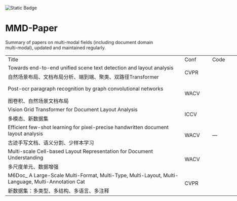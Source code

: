 ![Static Badge](https://img.shields.io/badge/build-paper-brightgreen)

# MMD-Paper
Summary of papers on multi-modal fields (including document domain multi-modal), updated and maintained regularly.


<table width="2959" border="0" cellpadding="0" cellspacing="0" style="width:1775.40pt;border-collapse:collapse;table-layout:fixed;">
   <colgroup><col width="870" style="mso-width-source:userset;mso-width-alt:25452;">
   <col width="104" style="mso-width-source:userset;mso-width-alt:3042;">
   <col width="102.00" style="mso-width-source:userset;mso-width-alt:2984;">
   <col width="94" style="mso-width-source:userset;mso-width-alt:2750;">
   <col width="93.00" style="mso-width-source:userset;mso-width-alt:2720;">
   <col width="96" style="mso-width-source:userset;mso-width-alt:2808;">
   <col width="80" span="20" style="width:48.00pt;">
   </colgroup><tbody><tr height="24" style="height:14.40pt;">
    <td class="xl65" height="24" width="870" style="height:14.40pt;width:522.00pt;" x:str="">Title</td>
    <td class="xl66" width="104" style="width:62.40pt;" x:str="">Conf</td>
    <td class="xl66" width="102.00" style="width:61.20pt;" x:str="">Code</td>
    <td class="xl66" width="94" style="width:56.40pt;" x:str="">Layer</td>
    <td class="xl66" width="93.00" style="width:55.80pt;" x:str="">Recom</td>
    <td class="xl66" width="96" style="width:57.60pt;" x:str="">URL</td>
    <td width="80" style="width:48.00pt;"></td>
    <td width="80" style="width:48.00pt;"></td>
    <td width="80" style="width:48.00pt;"></td>
    <td width="80" style="width:48.00pt;"></td>
    <td width="80" style="width:48.00pt;"></td>
    <td width="80" style="width:48.00pt;"></td>
    <td width="80" style="width:48.00pt;"></td>
    <td width="80" style="width:48.00pt;"></td>
    <td width="80" style="width:48.00pt;"></td>
    <td width="80" style="width:48.00pt;"></td>
    <td width="80" style="width:48.00pt;"></td>
    <td width="80" style="width:48.00pt;"></td>
    <td width="80" style="width:48.00pt;"></td>
    <td width="80" style="width:48.00pt;"></td>
    <td width="80" style="width:48.00pt;"></td>
    <td width="80" style="width:48.00pt;"></td>
    <td width="80" style="width:48.00pt;"></td>
    <td width="80" style="width:48.00pt;"></td>
    <td width="80" style="width:48.00pt;"></td>
    <td width="80" style="width:48.00pt;"></td>
   </tr>
   <tr height="24" style="height:14.40pt;">
    <td class="xl67" height="24" style="height:14.40pt;" x:str="">Towards end-to-end unified scene text detection and layout analysis</td>
    <td class="xl68" rowspan="2" style="border-right:none;border-bottom:none;" x:str="">CVPR</td>
    <td class="xl68" rowspan="2" style="border-right:none;border-bottom:none;"></td>
    <td class="xl68" rowspan="2" style="border-right:none;border-bottom:none;" x:num="">2022</td>
    <td class="xl68" rowspan="2" style="border-right:none;border-bottom:none;" x:num="">4</td>
    <td class="xl67" colspan="6" style="mso-ignore:colspan;" x:str="">https://github.com/google-research-datasets/hiertext</td>
    <td colspan="15" style="mso-ignore:colspan;"></td>
   </tr>
   <tr height="24" style="height:14.40pt;">
    <td class="xl67" height="24" style="height:14.40pt;" x:str="">自然场景布局、文档布局分析、端到端、聚类、双路径Transformer</td>
    <td class="xl67" colspan="6" style="mso-ignore:colspan;" x:str="">https://github.com/google-research-datasets/hiertext</td>
    <td colspan="15" style="mso-ignore:colspan;"></td>
   </tr>
   <tr height="24" style="height:14.40pt;">
    <td class="xl67" height="24" style="height:14.40pt;" x:str="">Post-ocr paragraph recognition by graph convolutional networks</td>
    <td class="xl68" rowspan="2" style="border-right:none;border-bottom:none;" x:str="">WACV</td>
    <td class="xl68" rowspan="2" style="border-right:none;border-bottom:none;"></td>
    <td class="xl68" rowspan="2" style="border-right:none;border-bottom:none;" x:num="">2022</td>
    <td class="xl68" rowspan="2" style="border-right:none;border-bottom:none;" x:num="">4</td>
    <td class="xl67" colspan="16" style="mso-ignore:colspan;" x:str="">https://openaccess.thecvf.com/content/WACV2022/html/Wang_Post-OCR_Paragraph_Recognition_by_Graph_Convolutional_Networks_WACV_2022_paper.html</td>
    <td colspan="5" style="mso-ignore:colspan;"></td>
   </tr>
   <tr height="24" style="height:14.40pt;">
    <td class="xl67" height="24" style="height:14.40pt;" x:str="">图卷积、自然场景文档布局</td>
    <td class="xl67"></td>
    <td colspan="20" style="mso-ignore:colspan;"></td>
   </tr>
   <tr height="24" style="height:14.40pt;">
    <td class="xl67" height="24" style="height:14.40pt;" x:str="">Vision Grid Transformer for Document Layout Analysis</td>
    <td class="xl68" rowspan="2" style="border-right:none;border-bottom:none;" x:str="">ICCV</td>
    <td class="xl68" rowspan="2" style="border-right:none;border-bottom:none;"></td>
    <td class="xl68" rowspan="2" style="border-right:none;border-bottom:none;" x:num="">2023</td>
    <td class="xl68" rowspan="2" style="border-right:none;border-bottom:none;"></td>
    <td class="xl67" colspan="15" style="mso-ignore:colspan;" x:str="">https://openaccess.thecvf.com/content/ICCV2023/html/Da_Vision_Grid_Transformer_for_Document_Layout_Analysis_ICCV_2023_paper.html</td>
    <td colspan="6" style="mso-ignore:colspan;"></td>
   </tr>
   <tr height="24" style="height:14.40pt;">
    <td class="xl67" height="24" style="height:14.40pt;" x:str="">多模态、新数据集</td>
    <td class="xl67" colspan="7" style="mso-ignore:colspan;" x:str="">https://github.com/AlibabaResearch/AdvancedLiterateMachinery</td>
    <td colspan="14" style="mso-ignore:colspan;"></td>
   </tr>
   <tr height="24" style="height:14.40pt;">
    <td class="xl67" height="24" style="height:14.40pt;" x:str="">Efficient few-shot learning for pixel-precise handwritten document layout analysis</td>
    <td class="xl68" rowspan="2" style="border-right:none;border-bottom:none;" x:str="">WACV</td>
    <td class="xl69" rowspan="2" style="border-right:none;border-bottom:none;" x:str="">—</td>
    <td class="xl68" rowspan="2" style="border-right:none;border-bottom:none;" x:num="">2023</td>
    <td class="xl68" rowspan="2" style="border-right:none;border-bottom:none;"></td>
    <td class="xl67" colspan="19" style="mso-ignore:colspan;" x:str="">https://openaccess.thecvf.com/content/WACV2023/html/De_Nardin_Efficient_Few-Shot_Learning_for_Pixel-Precise_Handwritten_Document_Layout_Analysis_WACV_2023_paper.html</td>
    <td colspan="2" style="mso-ignore:colspan;"></td>
   </tr>
   <tr height="24" style="height:14.40pt;">
    <td class="xl67" height="24" style="height:14.40pt;" x:str="">古迹手写文档、语义分割、少样本学习</td>
    <td class="xl68"></td>
    <td colspan="20" style="mso-ignore:colspan;"></td>
   </tr>
   <tr height="24" style="height:14.40pt;">
    <td class="xl67" height="24" style="height:14.40pt;" x:str="">Multi-scale Cell-based Layout Representation for Document Understanding</td>
    <td class="xl68" rowspan="2" style="border-right:none;border-bottom:none;" x:str="">WACV</td>
    <td class="xl68" rowspan="2" style="border-right:none;border-bottom:none;"></td>
    <td class="xl68" rowspan="2" style="border-right:none;border-bottom:none;" x:num="">2023</td>
    <td class="xl68" rowspan="2" style="border-right:none;border-bottom:none;"></td>
    <td class="xl67" colspan="17" style="mso-ignore:colspan;" x:str="">https://openaccess.thecvf.com/content/WACV2023/html/Shi_Multi-Scale_Cell-Based_Layout_Representation_for_Document_Understanding_WACV_2023_paper.html</td>
    <td colspan="4" style="mso-ignore:colspan;"></td>
   </tr>
   <tr height="24" style="height:14.40pt;">
    <td class="xl67" height="24" style="height:14.40pt;" x:str="">多尺度单元、数据增强</td>
    <td class="xl67" colspan="7" style="mso-ignore:colspan;" x:str="">https://github.com/mijungkim-rakuten/ multi-scale-cell-based</td>
    <td colspan="14" style="mso-ignore:colspan;"></td>
   </tr>
   <tr height="24" style="height:14.40pt;">
    <td class="xl67" height="24" style="height:14.40pt;" x:str="">M6Doc_ A Large-Scale Multi-Format, Multi-Type, Multi-Layout, Multi-Language, Multi-Annotation Cat<span style="display:none;">egory Dataset for Modern Document Layout Analysis</span></td>
    <td class="xl68" rowspan="2" style="border-right:none;border-bottom:none;" x:str="">CVPR</td>
    <td class="xl68" rowspan="2" style="border-right:none;border-bottom:none;"></td>
    <td class="xl68" rowspan="2" style="border-right:none;border-bottom:none;" x:num="">2023</td>
    <td class="xl68" rowspan="2" style="border-right:none;border-bottom:none;"></td>
    <td class="xl67" colspan="21" style="mso-ignore:colspan;" x:str="">https://openaccess.thecvf.com/content/CVPR2023/html/Cheng_M6Doc_A_Large-Scale_Multi-Format_Multi-Type_Multi-Layout_Multi-Language_Multi-Annotation_Category_Dataset_CVPR_2023_paper.html</td>
   </tr>
   <tr height="24" style="height:14.40pt;">
    <td class="xl67" height="24" style="height:14.40pt;" x:str="">新数据集：多类型、多结构、多语言、多注释</td>
    <td class="xl67" colspan="4" style="mso-ignore:colspan;" x:str="">https://github.com/HCIILAB/M6Doc</td>
    <td colspan="17" style="mso-ignore:colspan;"></td>
   </tr>
   <!--[if supportMisalignedColumns]-->
    <tr width="0" style="display:none;">
     <td width="870" style="width:522;"></td>
     <td width="104" style="width:62;"></td>
     <td width="102" style="width:61;"></td>
     <td width="94" style="width:56;"></td>
     <td width="93" style="width:56;"></td>
     <td width="96" style="width:58;"></td>
    </tr>
   <!--[endif]-->
  </tbody></table>

